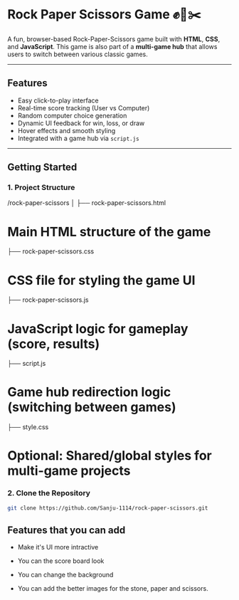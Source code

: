 #  Rock Paper Scissors Game ✊📄✂️

A fun, browser-based Rock-Paper-Scissors game built with **HTML**, **CSS**, and **JavaScript**. This game is also part of a **multi-game hub** that allows users to switch between various classic games.

---

##  Features

-  Easy click-to-play interface
-  Real-time score tracking (User vs Computer)
-  Random computer choice generation
-  Dynamic UI feedback for win, loss, or draw
-  Hover effects and smooth styling
-  Integrated with a game hub via `script.js`

---

##  Getting Started


### 1.  Project Structure

/rock-paper-scissors
│
├── rock-paper-scissors.html       
#  Main HTML structure of the game
├── rock-paper-scissors.css        
#  CSS file for styling the game UI
├── rock-paper-scissors.js         
#  JavaScript logic for gameplay (score, results)
├── script.js                      
#  Game hub redirection logic (switching between games)
├── style.css                      
#  Optional: Shared/global styles for multi-game projects


### 2. Clone the Repository

```bash
git clone https://github.com/Sanju-1114/rock-paper-scissors.git
```


## Features that you can add

- Make it's UI more intractive

- You can the score board look

- You can change the background

- You can add the better images for the stone, paper and scissors.

